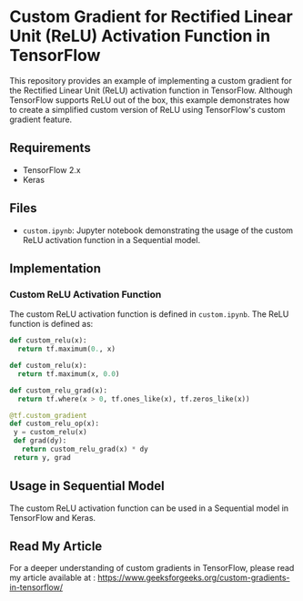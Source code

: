 # Custom Gradient for Rectified Linear Unit (ReLU) Activation Function in TensorFlow

This repository provides an example of implementing a custom gradient for the Rectified Linear Unit (ReLU) activation function in TensorFlow. 
Although TensorFlow supports ReLU out of the box, this example demonstrates how to create a simplified custom version of ReLU using TensorFlow's custom gradient feature.

## Requirements

- TensorFlow 2.x
- Keras

## Files

- `custom.ipynb`: Jupyter notebook demonstrating the usage of the custom ReLU activation function in a Sequential model.

## Implementation

### Custom ReLU Activation Function

The custom ReLU activation function is defined in `custom.ipynb`. The ReLU function is defined as:

```python
def custom_relu(x):
  return tf.maximum(0., x)

def custom_relu(x):
  return tf.maximum(x, 0.0)

def custom_relu_grad(x):
  return tf.where(x > 0, tf.ones_like(x), tf.zeros_like(x))

@tf.custom_gradient
def custom_relu_op(x):
 y = custom_relu(x)
 def grad(dy):
   return custom_relu_grad(x) * dy
 return y, grad

```
## Usage in Sequential Model
The custom ReLU activation function can be used in a Sequential model in TensorFlow and Keras. 

## Read My Article
For a deeper understanding of custom gradients in TensorFlow, please read my article available at : https://www.geeksforgeeks.org/custom-gradients-in-tensorflow/
